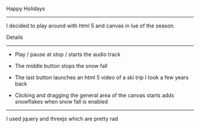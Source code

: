 Happy Holidays
* * *

I decided to play around with html 5 and canvas in lue of the season.

Details 
* * *
* Play / pause at stop / starts the audio track

* The middle button stops the snow fall

* The last button launches an html 5 video of a ski trip I took a few years back

* Clicking and dragging the general area of the canvas starts adds snowflakes when snow fall is enabled

* * *
I used jquery and threejs which are pretty rad

